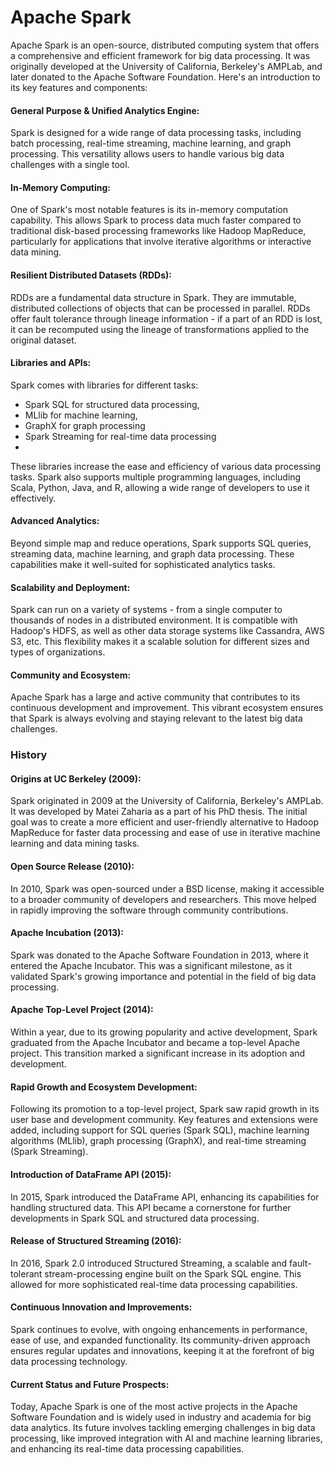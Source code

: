 # Apache Spark

Apache Spark is an open-source, distributed computing system that offers a comprehensive and efficient framework for big data processing. It was originally developed at the University of California, Berkeley's AMPLab, and later donated to the Apache Software Foundation. Here's an introduction to its key features and components:

#### General Purpose & Unified Analytics Engine: 
Spark is designed for a wide range of data processing tasks, including batch processing, real-time streaming, machine learning, and graph processing. This versatility allows users to handle various big data challenges with a single tool.
#### In-Memory Computing: 
One of Spark's most notable features is its in-memory computation capability. This allows Spark to process data much faster compared to traditional disk-based processing frameworks like Hadoop MapReduce, particularly for applications that involve iterative algorithms or interactive data mining.

#### Resilient Distributed Datasets (RDDs): 
RDDs are a fundamental data structure in Spark. They are immutable, distributed collections of objects that can be processed in parallel. RDDs offer fault tolerance through lineage information - if a part of an RDD is lost, it can be recomputed using the lineage of transformations applied to the original dataset.

#### Libraries and APIs: 
Spark comes with libraries for different tasks: 

- Spark SQL for structured data processing, 
- MLlib for machine learning, 
- GraphX for graph processing 
- Spark Streaming for real-time data processing
- 
These libraries increase the ease and efficiency of various data processing tasks. Spark also supports multiple programming languages, including Scala, Python, Java, and R, allowing a wide range of developers to use it effectively.

#### Advanced Analytics: 
Beyond simple map and reduce operations, Spark supports SQL queries, streaming data, machine learning, and graph data processing. These capabilities make it well-suited for sophisticated analytics tasks.

#### Scalability and Deployment: 
Spark can run on a variety of systems - from a single computer to thousands of nodes in a distributed environment. It is compatible with Hadoop's HDFS, as well as other data storage systems like Cassandra, AWS S3, etc. This flexibility makes it a scalable solution for different sizes and types of organizations.

#### Community and Ecosystem: 
Apache Spark has a large and active community that contributes to its continuous development and improvement. This vibrant ecosystem ensures that Spark is always evolving and staying relevant to the latest big data challenges.


### History
#### Origins at UC Berkeley (2009):
Spark originated in 2009 at the University of California, Berkeley's AMPLab. It was developed by Matei Zaharia as a part of his PhD thesis. The initial goal was to create a more efficient and user-friendly alternative to Hadoop MapReduce for faster data processing and ease of use in iterative machine learning and data mining tasks.
#### Open Source Release (2010):
In 2010, Spark was open-sourced under a BSD license, making it accessible to a broader community of developers and researchers. This move helped in rapidly improving the software through community contributions.
#### Apache Incubation (2013):
Spark was donated to the Apache Software Foundation in 2013, where it entered the Apache Incubator. This was a significant milestone, as it validated Spark's growing importance and potential in the field of big data processing.
#### Apache Top-Level Project (2014):
Within a year, due to its growing popularity and active development, Spark graduated from the Apache Incubator and became a top-level Apache project. This transition marked a significant increase in its adoption and development.
#### Rapid Growth and Ecosystem Development:
Following its promotion to a top-level project, Spark saw rapid growth in its user base and development community. Key features and extensions were added, including support for SQL queries (Spark SQL), machine learning algorithms (MLlib), graph processing (GraphX), and real-time streaming (Spark Streaming).
#### Introduction of DataFrame API (2015):
In 2015, Spark introduced the DataFrame API, enhancing its capabilities for handling structured data. This API became a cornerstone for further developments in Spark SQL and structured data processing.
#### Release of Structured Streaming (2016):
In 2016, Spark 2.0 introduced Structured Streaming, a scalable and fault-tolerant stream-processing engine built on the Spark SQL engine. This allowed for more sophisticated real-time data processing capabilities.
#### Continuous Innovation and Improvements:
Spark continues to evolve, with ongoing enhancements in performance, ease of use, and expanded functionality. Its community-driven approach ensures regular updates and innovations, keeping it at the forefront of big data processing technology.
#### Current Status and Future Prospects:
Today, Apache Spark is one of the most active projects in the Apache Software Foundation and is widely used in industry and academia for big data analytics. Its future involves tackling emerging challenges in big data processing, like improved integration with AI and machine learning libraries, and enhancing its real-time data processing capabilities.

